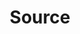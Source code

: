 ---
# -------------------------- #
#        CONTENT TYPE        #
# -------------------------- #

product-type: "connect"
content-type: "api-object"
endpoint: "sources"
order: 6


# -------------------------- #
#        OBJECT INFO         #
# -------------------------- #

title: "Source"
endpoint-url: "/sources"

description: "{{ api.core-objects.sources.description }}"
intro-short: "Create, update, pause, unpause, and delete data sources" # Used in the API functionality section of the docs

# -------------------------- #
#        VERSION INFO        #
# -------------------------- #

latest-version: "4"
versions:
  - number: "4"
    deprecated: false


# -------------------------- #
#      AVAILABLE METHODS     #
# -------------------------- #

available-methods:
  - id: "create-a-source"
    title: "Create a source"
    method: "post"
    short: "{{ site.data.connect.core-objects.sources.create.short | flatify }}"

  - id: "update-a-source"
    title: "Update a source"
    method: "put"
    short: "{{ site.data.connect.core-objects.sources.update.description | flatify }}"

  - id: "pause-a-source"
    title: "Pause a source"
    method: "put"
    short: "{{ api.core-objects.sources.pause.description | flatify }}"

  - id: "unpause-a-source"
    title: "Unpause a source"
    method: "put"
    short: "{{ api.core-objects.sources.unpause.description | flatify }}"

  - id: "retrieve-a-source"
    title: "Retrieve a source"
    method: "get"
    short: "{{ site.data.connect.core-objects.sources.retrieve.description | flatify }}"

  - id: "list-sources"
    title: "List all sources"
    method: "get"
    short: "{{ site.data.connect.core-objects.sources.list.description | flatify }}"

  - id: "delete-a-source"
    title: "Delete a source"
    method: "delete"
    short: "{{ site.data.connect.core-objects.sources.delete.description | flatify }}"

  - id: "generate-iapi-access-token"
    title: "Generate an Import API source access token"
    method: "post"
    short: "{{ site.data.connect.core-objects.sources.create-iapi-token.short | flatify }}"

  - id: "get-iapi-access-token-ids"
    title: "Get Import API access token IDs"
    method: "get"
    short: "{{ site.data.connect.core-objects.sources.create-iapi-token.short | flatify }}"

  - id: "revoke-iapi-access-token"
    title: "Revoke an Import API source access token"
    method: "delete"
    short: "{{ site.data.connect.core-objects.sources.get-iapi-access-token-ids.short | flatify }}"


# -------------------------- #
#      OBJECT ATTRIBUTES     #
# -------------------------- #

object-attributes:
  - name: "id"
    type: "integer"
    description: "The unique identifier for this source."

  - name: "created_at"
    type: "timestamp"
    description: "The time at which the source object was created."

  - name: "deleted_at"
    type: "timestamp"
    description: "The time at which the source object was deleted."

  - name: "display_name"
    type: "string"
    description: "The display name of the source connection."

  - name: "name"
    type: "string"
    description: "{{ connect.common.attributes.name }}"

  - name: "paused_at"
    type: "timestamp"
    description: "If the connection was paused by the user, the time the pause began. Otherwise, or if the connection is active, this will be `null."

  - name: "properties"
    type: "object"
    sub-type: " source form properties"
    url: "{{ api.form-properties.source-forms.section }}"
    description: |
      Parameters for connecting to the source, excluding any sensitive credentials. The parameters must adhere to the `type` of source.

      **Note**: When included in responses, this object will contain the current values for the source's form properties. If an optional property (`is_required: false`) has not been provided, it will not be present in this object.

  - name: "report_card"
    type: "object"
    sub-type: "source report card"
    url: "{{ api.data-structures.report-cards.source.section }}"
    description: "A description of the source's configuration state."

  - name: "stitch_client_id"
    type: "integer"
    description: "The ID of the Stitch client account."

  - name: "system_paused_at"
    type: "timestamp"
    description: "If the connection was paused by the system, the time the pause began. Otherwise, or if the connection is active, this will be null."

  - name: "type"
    type: "string"
    description: "The source type."

  - name: "updated_at"
    type: "timestamp"
    description: "The time at which the object was last updated."
---